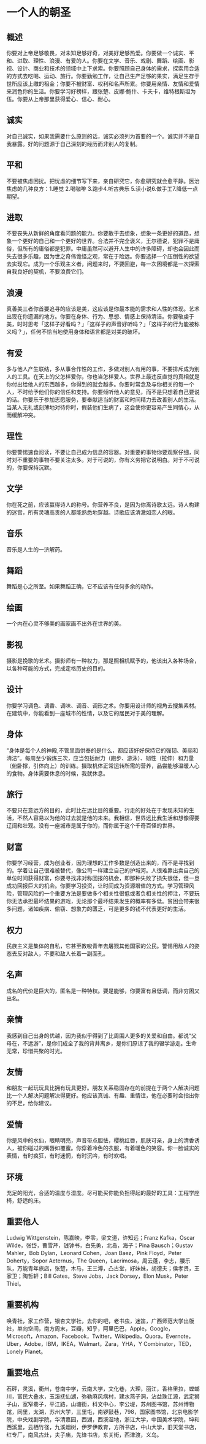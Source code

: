 # 一个人的朝圣


## 概述

你要对上帝足够敬畏，对未知足够好奇，对美好足够热爱。你要做一个诚实、平和、进取、理性、浪漫、有爱的人。你要在文学、音乐、戏剧、舞蹈、绘画、影视、设计、商业和技术的领域中上下求索。你要照顾自己身体的需求，探索用合适的方式去吃喝、运动、旅行。你要勤勉工作，让自己生产足够的果实，满足生存于世所应该上缴的租金；你要不被财富、权利和名声所累。你要用亲情、友情和爱情来润色你的生活。你要学习好榜样，跟张楚、皮娜·鲍什、卡夫卡，维特根斯坦为伍。你要从上帝那里获得爱心、信心、耐心。 

## 诚实

对自己诚实，如果我需要什么原则的话，诚实必须列为首要的一个。诚实并不是自我暴露。好的问题源于自己深刻的经历而非别人的复制。

## 平和

不要被焦虑困扰。把忧虑的细节写下来，亲自研究它，你愈研究就会愈平静。医治焦虑的几种良方：1.睡觉 2.喝咖啡 3.跑步4.听古典乐 5.读小说6.做手工7.降低一点期望。 

## 进取

不要丧失从新鲜的角度看问题的能力。你要敢于去想象，想象一条更好的道路，想象一个更好的自己和一个更好的世界。合法并不完全褒义，王尔德说，犯罪不是庸俗，但所有的庸俗都是犯罪。中庸虽然可以避开人生中的许多障碍，却也会因此而失去很多乐趣，因为世之奇伟诡怪之观，常在于险远。你要选择一个压倒性的欲望去实现它。成为一个乐观主义者，问题来时，不要回避，每一次困境都是一次探索自我良好的契机，不要浪费它们。

## 浪漫

真善美三者你首要追寻的应该是美，这应该是你最本能的需求和人性的体现。艺术出现在你遗漏的地方。你要在身体、行为、思想、情感上保持清洁。你要敬虔于美，时时思考「这样子好看吗？」「这样子的声音好听吗？」「这样子的行为能被称义吗？」，任何不恰当地使用身体和语言都是对美的破坏。

## 有爱

多与他人产生联结，多从事合作性的工作，多做对别人有用的事，不要排斥成为别人的工具。在天上的父怎样爱你，你也当怎样爱人。世界上最违反直觉的真相就是你付出给他人的东西越多，你得到的就会越多。你要时常念及与你相关的每一个人，不时给予他们你的信任和支持。你要倾听他人的意见，而不是只想着自己要说的话。你要乐于参加志愿服务，要奉献适当的财富和时间精力去改善别人的生活。当某人无礼或刻薄地对待你时，假装他们生病了，这会使你更容易产生同情心，从而缓解冲突。

## 理性

你要警惕速食阅读，不要让自己成为信息的容器。对重要的事物你要观察仔细，同时对不重要的事物不要关注太多。对于可说的，你有义务把它说明白。对于不可说的，你要保持沉默。 

## 文学

你在死之前，应该赢得诗人的称号。你营养不良，是因为你离诗歌太远。诗人构建的迷宫，所有灵魂高贵的人都能熟悉地穿越。诗歌应该清澈如恋人的眼。   

## 音乐

音乐是人生的一济解药。

## 舞蹈

舞蹈是心之所至。如果舞蹈正确，它不应该有任何多余的动作。

## 绘画

一个内在心灵不够美的画家画不出外在世界的美。

## 影视

摄影是挽歌的艺术。摄影师有一种权力，那是照相机赋予的，他该出入各种场合，以各种可能的方式，完成定格历史的目的。 

## 设计

你要学习调色、调香、调味、调音、调形之术。你要用设计师的视角去搜集素材。 在建筑中，你能看到一座城市的性情，以及它的居民对于美的理解。 

## 身体

“身体是每个人的神殿,不管里面供奉的是什么，都应该好好保持它的强韧、美丽和清洁”。每周至少锻炼三次，应当包括耐力（跑步、游泳）、韧性（拉伸）和力量（俯卧撑，引体向上）的训练。摄取机体正常运转所需的营养，品尝能够温暖人心的食物。身体需要休息的时候，我就休息。

## 旅行

不要只在意远方的目的，此时比在远比目的重要。行走的好处在于发现未知的生活，不然人容易以为他的过去就是他的未来。我相信，世界远比我生活和想像得要辽阔和壮观。没有一座城市是属于你的，而你属于这个千奇百怪的世界。 

## 财富

你要学习经营，成为创业者，因为理想的工作多数是创造出来的，而不是寻找到的。学着让自己很难被替代，像公司一样建立自己的护城河。人很难靠出卖自己的单位时间获得财富，你要寻找非对称回报的机会，即那种失败了损失很低，但一旦成功回报巨大的机会。你要学习投资，让时间成为资源增值的方式。学习管理风险，管理风险的一个重要方法是要做多个相关性很低或者负相关性的押注，不要玩你无法承担最坏结果的游戏，无论那个最坏结果发生的概率有多低。贫困会带来很多问题，诸如疾病、偷窃、想象力的匮乏，可是更多的钱不代表更好的生活。

## 权力

民族主义是集体的自私，它甚至教唆青年去屠戮其他国家的公民。警惕用敌人的姿态去反对敌人，不要和敌人长着一副面孔。 

## 名声

成名的代价是巨大的，匿名是一种特权。要是能够，你要富有且低调，而非穷困又出名。 

## 亲情

我感到自己出身的优越，因为我似乎得到了比周围人更多的关爱和自由。都说“父母在，不远游”，是你们成全了我的背井离乡，是你们原谅了我的辍学游走。生命无常，珍惜共聚的时光。  

## 友情

和朋友一起玩玩具比拥有玩具更好。朋友关系稳固存在的前提在于两个人解决问题比一个人解决问题解决得更好。他应该真诚、有趣、重情谊，他在必要时会指出你的不足，给你建议。 

## 爱情

你是风中的水仙，眼睛明亮，声音带点胆怯，樱桃红唇，肌肤可亲，身上的清香诱人，被你碰过的嘴唇如覆蜜。你穿着冷色的衣服，有着暖色的笑容。你一脸诚实的表情，有时疯狂，有时迷惘，有时沉吟，有时欢唱。 

## 环境

充足的阳光，合适的温度与湿度。尽可能买你能负担得起的最好的工具：工程学座椅，舒适的床。

## 重要他人

Ludwig Wittgenstein，陈嘉映，李零，梁文道，许知远；Franz Kafka，Oscar Wilde，张岱，曹雪芹，钱钟书，白先勇，北岛，海子；Pina Bausch；Gustav Mahler，Bob Dylan，Leonard Cohen，Joan Baez，Pink Floyd，Peter Doherty，Sopor Aeternus，The Queen，Lacrimosa，周云蓬，李志，腰乐队，万能青年旅店，张楚，木马，王三溥，凸古堂，好妹妹，胡德夫；侯孝贤，王家卫；陶哲轩；Bill Gates，Steve Jobs，Jack Dorsey，Elon Musk，Peter Thiel。 

## 重要机构

唤青社，家工作营，银杏文学社，去你的吧，老书虫，迷笛，广西师范大学出版社，单向空间，南方周末，豆瓣，知乎，阿里巴巴，Apple，Google，Microsoft，Amazon，Facebook，Twitter，Wikipedia，Quora，Evernote，Uber，Adobe，IBM，IKEA，Walmart，Zara，YHA，Y Combinator，TED，Lonely Planet。 

## 重要地点

石砰，灵溪，衢州，苍南中学，云南大学，文化巷，大理，丽江，香格里拉，螳螂川，富民大叠水，玉溪抚仙湖，弥勒麻风病村，建水燕子洞，沾益珠江源，武定狮子山，宽窄巷子，平江路，山塘街，科文中心，李公堤，苏州图书馆，苏州博物馆，同里，太湖，苏州大学，三里屯，南锣鼓巷，798，国家图书馆，北京电影学院，中央戏剧学院，华清嘉园，西湖，西溪湿地，浙江大学，中国美术学院，坤和西溪里，云栖竹径，九溪烟树，伊罗伊教育，方所书店，中山大学，旧天堂书店，红专厂，南风古灶，夫子庙，先锋书店，东关街，西津渡，义乌。
